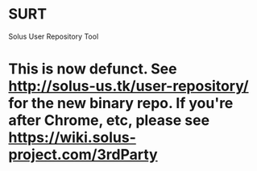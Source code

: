 # SURT
Solus User Repository Tool

# This is now defunct. See http://solus-us.tk/user-repository/ for the new binary repo. If you're after Chrome, etc, please see https://wiki.solus-project.com/3rdParty
